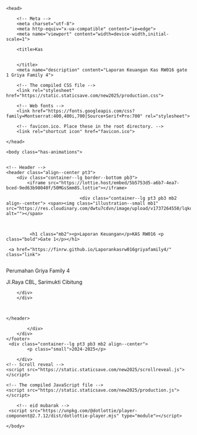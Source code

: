 <!doctype html>
<html lang="en-us">

    <head>

        <!-- Meta -->
        <meta charset="utf-8">
        <meta http-equiv="x-ua-compatible" content="ie=edge">
        <meta name="viewport" content="width=device-width,initial-scale=1">

        <title>Kas 
            
            
        </title>
        <meta name="description" content="Laporan Keuangan Kas RW016 gate 1 Griya Family 4">

        <!-- The compiled CSS file -->
        <link rel="stylesheet" href="https://static.staticsave.com/new2025/production.css">

        <!-- Web fonts -->
        <link href="https://fonts.googleapis.com/css?family=Montserrat:400,400i,700|Source+Serif+Pro:700" rel="stylesheet"> 

        <!-- favicon.ico. Place these in the root directory. -->
        <link rel="shortcut icon" href="favicon.ico">

    </head>

    <body class="has-animations">


    <!-- Header -->
    <header class="align--center pt3">
        <div class="container--lg border--bottom pb3">
            <iframe src="https://lottie.host/embed/5b5753d5-a6b7-4ea7-bced-9ed63b98040f/50MGsSmm8S.lottie"></iframe>

                                <div class="container--lg pt3 pb3 mb2 align--center"> <span><img class="illustration--small mb1" src="https://res.cloudinary.com/dwtu7cdvn/image/upload/v1737264550/lqkqhmfuhnn5prgy3ez1.png" alt=""></span>
        
   
            
             <h1 class="mb2"><p>Laporan Keuangan</p>KAS RW016 <p class="bold">Gate 1</p></h1>
            
     <a href="https://finrw.github.io/Laporankasrw016griyafamily4/" class="link"> 
 <span><img class="illustration--small mb1" 
src="https://lh3.googleusercontent.com/d/1FLVyqWS9A_wuFqm3O5FA71rZfODr2bZC" alt=""></span></a>
            <p class="bold">Perumahan Griya Family 4</p>
              <p>Jl.Raya CBL, Sarimukti&nbsp;Cibitung</p>

  
        </div> 
        </div>
   
        

    </header>

            </div>
        </div>        
    </footer>
     <div class="container--lg pt3 pb3 mb2 align--center">
            <p class="small">2024-2025</p>

        </div>
    <!-- Scroll reveal -->
    <script src="https://static.staticsave.com/new2025/scrollreveal.js"></script>

    <!-- The compiled JavaScript file -->
    <script src="https://static.staticsave.com/new2025/production.js"></script>
        
        <!-- eid mubarak -->
     <script src="https://unpkg.com/@dotlottie/player-component@2.7.12/dist/dotlottie-player.mjs" type="module"></script>       

    </body>
</html>


